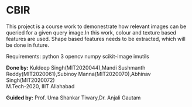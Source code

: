 # CBIR

This project is a course work to demonestrate how relevant images can be queried for a given query image.In this work, colour and texture based features are used. Shape based features needs to be extracted, which will be done in future.

Requirements:
python 3
opencv
numpy
scikit-image
imutils

<b>Done by:</b>
Kuldeep Singh(MIT2020044),Mandi Sushmanth Reddy(MIT2020061),Subinoy Manna(MIT2020070),Abhinav Singh(MIT2020072)
<br/>M.Tech-2020, IIIT Allahabad

<b>Guided by:</b>
Prof. Uma Shankar Tiwary,Dr. Anjali Gautam